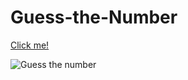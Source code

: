 # Guess-the-Number
[Click me!]( https://kaplanh.github.io/Guess-the-Number/)

![Guess the number](https://user-images.githubusercontent.com/101884444/172874197-cadbd4bb-e3fb-46bc-89d2-14b6dfef529b.gif)
